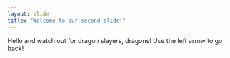 ```yaml
---
layout: slide
title: "Welcome to our second slide!"
---
```

Hello and watch out for dragon slayers, dragons!
Use the left arrow to go back!

